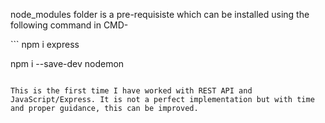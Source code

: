 <p>node_modules folder is a pre-requisiste which can be installed using the following command in CMD-</p> 
``` 
npm i express

npm i --save-dev nodemon 
```

This is the first time I have worked with REST API and JavaScript/Express. It is not a perfect implementation but with time and proper guidance, this can be improved.
